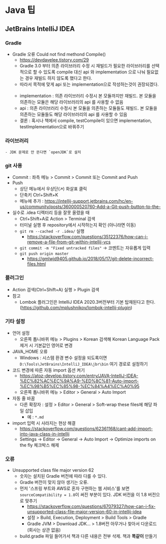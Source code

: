 # Java 팁

## JetBrains IntelliJ IDEA
### Gradle
- Gradle 오류 Could not find methond Compile()
    - https://devdavelee.tistory.com/29
    - Gradle 3.0 부터 의존 라이브러리 수정 시 재빌드가 필요한 라이브러리를 선택적으로 할 수 있도록 compile 대신 api 와 implementation 으로 나눠 필요없는 경우 재빌드 하지 않도록 했다고 한다.
    - 따라서 목적에 맞게 api 또는 implementation으로 작성하는것이 권장되겠다.
 
    - implementation : 의존 라이브러리 수정시 본 모듈까지만 재빌드. 본 모듈을 의존하는 모듈은 해당 라이브러리의 api 를 사용할 수 없음
 
    - api : 의존 라이브러리 수정시 본 모듈을 의존하는 모듈들도 재빌드. 본 모듈을 의존하는 모듈들도 해당 라이브러리의 api 를 사용할 수 있음
    - 결론 : 혹시나 책에서 compile, testCompile이 있으면 implementation, testImplementation으로 바꿔주기

### 라이브러리
    - JDK 문제로 안 뜬다면 `openJDK`로 설치
    
### git 사용
- Commit : 좌측 메뉴 > Commit > Commit 또는 Commit and Push
- Push
    - 상단 메뉴에서 우상단(↗) 화살표 클릭
    - 단축키 Ctrl+Shift+K
    - 메뉴에 추가 : https://intellij-support.jetbrains.com/hc/en-us/community/posts/360000520760-Add-a-Git-push-button-to-the-
- 실수로 .idea 디렉터리 등을 잘못 올렸을 때
    - Ctrl+Shift+A로 Action > Terminal 검색
    - 터미널 실행 후 repository에서 시작하는지 확인 (아니라면 이동)
    - `git rm --cached -r .idea/` 실행
        - https://stackoverflow.com/questions/35122376/how-can-i-remove-a-file-from-git-within-intellij-vcs
    - `git commit -m "Fixed untracked files"` → 코멘트는 자유롭게 입력
    - `git push origin master`
        - https://gmlwjd9405.github.io/2018/05/17/git-delete-incorrect-files.html

### 플러그인
- Action 검색(Ctrl+Shift+A) 실행 > Plugin 검색
- 참고
    - Lombok 플러그인은 IntelliJ IDEA 2020.3버전부터 기본 탑재된다고 한다. (https://github.com/mplushnikov/lombok-intellij-plugin)

### 기타 설정
- 언어 설정
    - 오른쪽 톱니바퀴 메뉴 > Plugins > Korean 검색해 Korean Language Pack 제거 시 기본값인 영어로 변경
- JAVA_HOME 오류
    - Windows : 시스템 환경 변수 설정을 되도록이면 `D:\Tools\JetBrains\IntelliJ_IDEA\jbr\bin` 여기 경로로 설정하기
- 코드 변경에 따른 자동 import 옵션 켜기
    - https://atoz-develop.tistory.com/entry/JAVA-IntelliJ-IDEA-%EC%82%AC%EC%9A%A9-%ED%8C%81-Auto-import-%EC%98%B5%EC%85%98-%EC%84%A4%EC%A0%95
    - 오른쪽 톱니바퀴 메뉴 > Editor > General > Auto Import
- 자동 줄 바꿈
    - 다른 확장자 :  설정 > Editor > General > Soft-wrap these files에 해당 파일 삽입
        - 예 : `*.md`
- import 입력 시 사라지는 현상 해결
    - https://stackoverflow.com/questions/62361168/cant-add-import-into-java-class-in-intellij
    - Settings -> Editor -> General -> Auto Import -> Optimize imports on the fly 체크박스 해제

    
### 오류
- Unsupported class file major version 62
    - 숫자는 설치된 Gradle 버전에 따라 다를 수 있다.
    - Gradle 버전이 맞지 않아 생기는 오류.
    - 먼저 '스프링 부트와 AWS로 혼자 구현하는 웹 서비스'를 보면 `sourceCompatibility = 1.8`이 써진 부분이 있다. JDK 버전을 이 1.8 버전으로 맞추기
        - https://stackoverflow.com/questions/67079327/how-can-i-fix-unsupported-class-file-major-version-60-in-intellij-idea
        - 설정 > Build, Execution, Deployment > Build Tools > Gradle
        - Gradle JVM > Download JDK... > 1.8버전 아무거나 찾아서 다운로드 (회사는 상관 없음)
    - build.gradle 파일 들어가서 책과 다른 내용은 전부 삭제. 책과 __똑같이__ 만들기